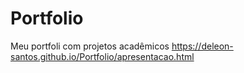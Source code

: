 # Portfolio
Meu portfoli com projetos acadêmicos 
https://deleon-santos.github.io/Portfolio/apresentacao.html
